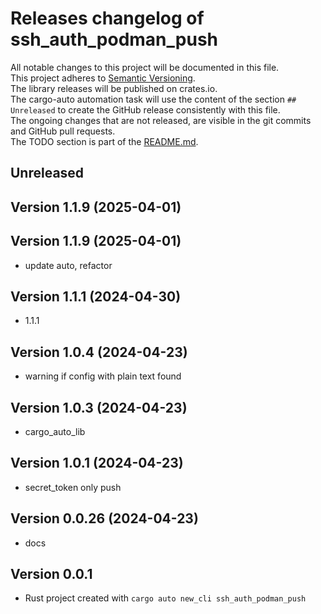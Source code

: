 # Releases changelog of ssh_auth_podman_push

All notable changes to this project will be documented in this file.  
This project adheres to [Semantic Versioning](https://semver.org/spec/v2.0.0.html).  
The library releases will be published on crates.io.  
The cargo-auto automation task will use the content of the section `## Unreleased` to create
the GitHub release consistently with this file.  
The ongoing changes that are not released, are visible in the git commits and GitHub pull requests.  
The TODO section is part of the [README.md](https://github.com/CRUSTDE-ContainerizedRustDevEnv/ssh_auth_podman_push).  

## Unreleased

## Version 1.1.9 (2025-04-01)

## Version 1.1.9 (2025-04-01)

- update auto, refactor

## Version 1.1.1 (2024-04-30)

- 1.1.1

## Version 1.0.4 (2024-04-23)

- warning if config with plain text found

## Version 1.0.3 (2024-04-23)

- cargo_auto_lib

## Version 1.0.1 (2024-04-23)

- secret_token only push

## Version 0.0.26 (2024-04-23)

- docs

## Version 0.0.1

- Rust project created with `cargo auto new_cli ssh_auth_podman_push`
